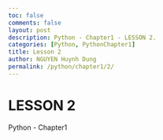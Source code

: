 ```yaml
---
toc: false
comments: false
layout: post
description: Python - Chapter1 - LESSON 2.
categories: [Python, PythonChapter1]
title: Lesson 2
author: NGUYEN Huynh Dung
permalink: /python/chapter1/2/
---
```


# LESSON 2
Python - Chapter1



